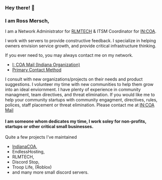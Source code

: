 

### Hey there! 👋
### I am Ross Mersch,

I am a Network Administrator for [RLMTECH](https://rlmtech.xyz) & ITSM Coordinator for [IN:COA](https://indianacoa.com/team).

I work with servers to provide constructive feedback. I specialize in helping owners envision service growth, and provide critical infrastructure thinking. 

If you ever need to, you may always contact me on my network.

* [I: COA Mail (Indiana Organization)](mailto:ross@indianacoa.com)
* [Primary Contact Method](mailto:r_merschgit@rossmers.ch)


I consult with new organizations/projects on their needs and product suggestions. I volunteer my time with new communities to help them grow into an ideal enviornment. I have plenty of experience in community managment, team directives, and threat elimination. If you would like me to help your community startups with community engagment, directives, rules, polices, staff placement or threat elimination. Please contact me at [IN:COA Mail](mailto:ross@indianacoa.com)

#### I am someone whom dedicates my time, I work soley for non-profits, startups or other critical small businesses.


Quite a few projects I've maintained
* [IndianaCOA](https://indianacoa.com),
* EndlessHosting,
* RLMTECH,
* Discord Stop,
* Troop Life, (Roblox)
* and many more small discord servers.
